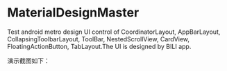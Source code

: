 # MaterialDesignMaster
Test android metro design UI control of CoordinatorLayout, AppBarLayout, CollapsingToolbarLayout, ToolBar, NestedScrollView, CardView, FloatingActionButton, TabLayout.The UI is designed by BILI app.


演示截图如下：

